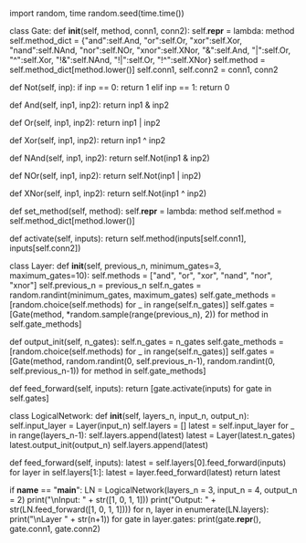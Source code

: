 import random, time
random.seed(time.time())

class Gate:
  def __init__(self, method, conn1, conn2):
    self.__repr__ = lambda: method
    self.method_dict = {"and":self.And, "or":self.Or, 
                        "xor":self.Xor, "nand":self.NAnd,
                        "nor":self.NOr, "xnor":self.XNor,
                        "&":self.And, "|":self.Or,
                        "^":self.Xor, "!&":self.NAnd, 
                        "!|":self.Or, "!^":self.XNor}
    self.method = self.method_dict[method.lower()]
    self.conn1, self.conn2 = conn1, conn2

  def Not(self, inp):
    if inp == 0:
      return 1
    elif inp == 1:
      return 0

  def And(self, inp1, inp2):
    return inp1 & inp2

  def Or(self, inp1, inp2):
    return inp1 | inp2
  
  def Xor(self, inp1, inp2):
    return inp1 ^ inp2

  def NAnd(self, inp1, inp2):
    return self.Not(inp1 & inp2)

  def NOr(self, inp1, inp2):
    return self.Not(inp1 | inp2)
  
  def XNor(self, inp1, inp2):
    return self.Not(inp1 ^ inp2)

  def set_method(self, method):
    self.__repr__ = lambda: method
    self.method = self.method_dict[method.lower()]
  
  def activate(self, inputs):
    return self.method(inputs[self.conn1], inputs[self.conn2])

class Layer:
  def __init__(self, previous_n, minimum_gates=3, maximum_gates=10):
    self.methods = ["and", "or", "xor", "nand", "nor", "xnor"]
    self.previous_n = previous_n
    self.n_gates = random.randint(minimum_gates, maximum_gates)
    self.gate_methods = [random.choice(self.methods) for _ in range(self.n_gates)]
    self.gates = [Gate(method, *random.sample(range(previous_n), 2)) for method in self.gate_methods]

  def output_init(self, n_gates):
    self.n_gates = n_gates
    self.gate_methods = [random.choice(self.methods) for _ in range(self.n_gates)]
    self.gates = [Gate(method, random.randint(0, self.previous_n-1), random.randint(0, self.previous_n-1)) for method in self.gate_methods]

  def feed_forward(self, inputs):
    return [gate.activate(inputs) for gate in self.gates]

class LogicalNetwork:
  def __init__(self, layers_n, input_n, output_n):
    self.input_layer = Layer(input_n)
    self.layers = []
    latest = self.input_layer
    for _ in range(layers_n-1):
      self.layers.append(latest)
      latest = Layer(latest.n_gates)
    latest.output_init(output_n)
    self.layers.append(latest)

  def feed_forward(self, inputs):
    latest = self.layers[0].feed_forward(inputs)
    for layer in self.layers[1:]:
      latest = layer.feed_forward(latest)
    return latest

if __name__ == "__main__":
  LN = LogicalNetwork(layers_n = 3, input_n = 4, output_n = 2)
  print("\nInput: " + str([1, 0, 1, 1]))
  print("Output: " + str(LN.feed_forward([1, 0, 1, 1])))
  for n, layer in enumerate(LN.layers):
    print("\nLayer " + str(n+1))
    for gate in layer.gates:
      print(gate.__repr__(), gate.conn1, gate.conn2)
